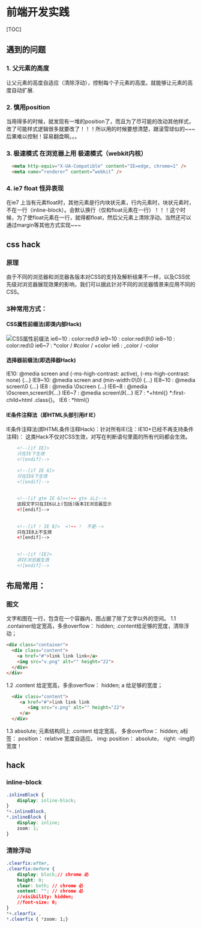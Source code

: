 ﻿# 前端开发实践

[TOC]

## 遇到的问题
### 1. 父元素的高度
让父元素的高度自适应（清除浮动），控制每个子元素的高度。就能够让元素的高度自动扩展.

### 2. 慎用position
当用得多的时候，就发现有一堆的position了，而且为了尽可能的改动其他样式，改了可能样式逻辑很多就要改了！！！所以用的时候要想清楚，跟滚雪球似的~~~ 后果难以控制！容易翻盘啊。。。

###  3. 极速模式 在浏览器上用 极速模式（webkit内核）

  ```html
    <meta http-equiv="X-UA-Compatible" content="IE=edge, chrome=1" />
    <meta name=”renderer” content=”webkit” />
  ```

### 4. ie7 float 怪异表现
在ie7 上当有元素float时，其他元素是行内块状元素，行内元素时，块状元素时，不在一行（inline-block）。会默认换行（仅和float元素在一行）！！！这个时候，为了使float元素在一行，就得都float，然后父元素上清除浮动。当然还可以通过margin等其他方式实现~~~

## css hack
### 原理
由于不同的浏览器和浏览器各版本对CSS的支持及解析结果不一样，以及CSS优先级对浏览器展现效果的影响，我们可以据此针对不同的浏览器情景来应用不同的CSS。

### 3种常用方式：
#### CSS属性前缀法(即类内部Hack)
![CSS属性前缀法](http://s1.51cto.com/wyfs02/M01/7D/E5/wKiom1byQP2yuHuqAAD9y1u_iFA447.png)
ie6~10 : color:red\9
ie9~10 : color:red\9\0
ie8~10 : color:red\0
ie6~7  : *color  / #color / +color
ie6    : _color / -color


#### 选择器前缀法(即选择器Hack)

IE10: @media screen and (-ms-high-contrast: active), (-ms-high-contrast: none) {...}
IE9~10: @media screen and (min-width:0\0) {...}
IE8~10 : @media screen\0 {...}
IE8   : @media \0screen {...}
IE6~8 : @media \0screen\,screen\9{...}
IE6~7 : @media screen\9{...}
IE7 : *+html{}
      *:first-child+html .class{}。
IE6 : *html{}


#### IE条件注释法（即HTML头部引用if IE）
IE条件注释法(即HTML条件注释Hack)：针对所有IE(注：IE10+已经不再支持条件注释)： 
这类Hack不仅对CSS生效，对写在判断语句里面的所有代码都会生效。

``` html
	<!--[if IE]>
	只在IE下生效
	<![endif]-->
	
	<!--[if IE 6]> 
	只在IE6下生效
	<![endif]-->
	
	
	<!--[if gte IE 6]><!-- gte 以上-->
	这段文字只在IE6以上(包括)版本IE浏览器显示
	<![endif]-->
	
	
	<!--[if ! IE 8]>  <!-- !  不是-->
	只在IE8上不生效
	<![endif]-->
	
	
	<!--[if !IE]>
	非IE浏览器生效
	<![endif]-->
```



## 布局常用：
### 图文
文字和图在一行，包含在一个容器内，图占据了除了文字以外的空间。
1.1  .container给定宽高，多余overflow： hidden; .content给足够的宽度，清除浮动； 

```html
<div class="container">
  <div class="content">
    <a href="#">link link link</a>
    <img src="v.png" alt="" height="22">
  </div>
</div>
```

1.2  .content 给定宽高，多余overflow： hidden; a 给足够的宽度；
   
```html
  <div class="content">
     <a href="#">link link link 
        <img src="v.png" alt="" height="22">
     </a>
  </div>
```

1.3  absolute; 元素结构同上 .content 给定宽高， 多余overflow： hidden;  a标签： position： relative 宽度自适应。 img: position： absolute， right: -img的宽度！
   


## hack
### inline-block
```css
.inlineBlock {
	display: inline-block;
}
*+.inlineBlock,
*.inlineBlock {
	display: inline;
	zoom: 1;
}
```
### 清除浮动
```css
.clearfix:after,
.clearfix:before {
	display: block;// chrome 必
	height: 0;
	clear: both; // chrome 必
	content: ""; // chrome 必
	//visibility: hidden;
	//font-size: 0;
}
*+.clearfix ,
*.clearfix { *zoom: 1;}

```